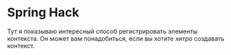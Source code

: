 # Spring Hack

Тут я показываю интересный способ регистрировать элементы контекста. Он может вам понадобиться, если вы хотите _хитро_ создавать контекст.